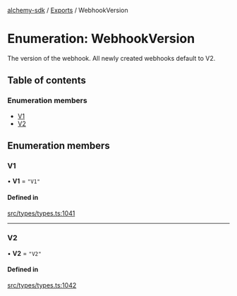 [alchemy-sdk](../README.md) / [Exports](../modules.md) / WebhookVersion

# Enumeration: WebhookVersion

The version of the webhook. All newly created webhooks default to V2.

## Table of contents

### Enumeration members

- [V1](WebhookVersion.md#v1)
- [V2](WebhookVersion.md#v2)

## Enumeration members

### V1

• **V1** = `"V1"`

#### Defined in

[src/types/types.ts:1041](https://github.com/alchemyplatform/alchemy-sdk-js/blob/5cfa150/src/types/types.ts#L1041)

___

### V2

• **V2** = `"V2"`

#### Defined in

[src/types/types.ts:1042](https://github.com/alchemyplatform/alchemy-sdk-js/blob/5cfa150/src/types/types.ts#L1042)
